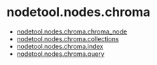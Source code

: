 # nodetool.nodes.chroma

- [nodetool.nodes.chroma.chroma_node](chroma/chroma_node.md)
- [nodetool.nodes.chroma.collections](chroma/collections.md)
- [nodetool.nodes.chroma.index](chroma/index.md)
- [nodetool.nodes.chroma.query](chroma/query.md)
